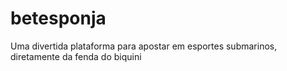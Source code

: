 # betesponja
Uma divertida plataforma para apostar em esportes submarinos, diretamente da fenda do biquini
